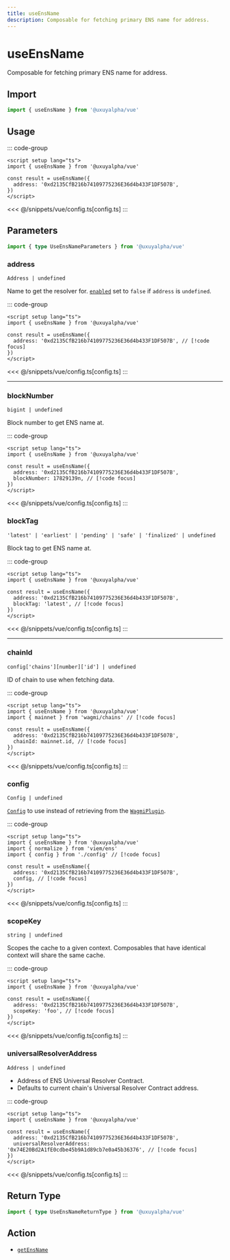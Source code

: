 ```yaml
---
title: useEnsName
description: Composable for fetching primary ENS name for address.
---
```


<script setup>
const packageName = '@uxuyalpha/vue'
const actionName = 'getEnsName'
const typeName = 'GetEnsName'
const TData = 'string | null'
const TError = 'GetEnsNameErrorType'
</script>

# useEnsName

Composable for fetching primary ENS name for address.

## Import

```ts
import { useEnsName } from '@uxuyalpha/vue'
```

## Usage

::: code-group
```vue [index.vue]
<script setup lang="ts">
import { useEnsName } from '@uxuyalpha/vue'

const result = useEnsName({
  address: '0xd2135CfB216b74109775236E36d4b433F1DF507B',
})
</script>
```
<<< @/snippets/vue/config.ts[config.ts]
:::

## Parameters

```ts
import { type UseEnsNameParameters } from '@uxuyalpha/vue'
```

### address

`Address | undefined`

Name to get the resolver for. [`enabled`](#enabled) set to `false` if `address` is `undefined`.

::: code-group
```vue [index.vue]
<script setup lang="ts">
import { useEnsName } from '@uxuyalpha/vue'

const result = useEnsName({
  address: '0xd2135CfB216b74109775236E36d4b433F1DF507B', // [!code focus]
})
</script>
```
<<< @/snippets/vue/config.ts[config.ts]
:::

---

### blockNumber

`bigint | undefined`

Block number to get ENS name at.

::: code-group
```vue [index.vue]
<script setup lang="ts">
import { useEnsName } from '@uxuyalpha/vue'

const result = useEnsName({
  address: '0xd2135CfB216b74109775236E36d4b433F1DF507B',
  blockNumber: 17829139n, // [!code focus]
})
</script>
```
<<< @/snippets/vue/config.ts[config.ts]
:::

### blockTag

`'latest' | 'earliest' | 'pending' | 'safe' | 'finalized' | undefined`

Block tag to get ENS name at.

::: code-group
```vue [index.vue]
<script setup lang="ts">
import { useEnsName } from '@uxuyalpha/vue'

const result = useEnsName({
  address: '0xd2135CfB216b74109775236E36d4b433F1DF507B',
  blockTag: 'latest', // [!code focus]
})
</script>
```
<<< @/snippets/vue/config.ts[config.ts]
:::

---

### chainId

`config['chains'][number]['id'] | undefined`

ID of chain to use when fetching data.

::: code-group
```vue [index.vue]
<script setup lang="ts">
import { useEnsName } from '@uxuyalpha/vue'
import { mainnet } from 'wagmi/chains' // [!code focus]

const result = useEnsName({
  address: '0xd2135CfB216b74109775236E36d4b433F1DF507B',
  chainId: mainnet.id, // [!code focus]
})
</script>
```
<<< @/snippets/vue/config.ts[config.ts]
:::

### config

`Config | undefined`

[`Config`](/vue/api/createConfig#config) to use instead of retrieving from the [`WagmiPlugin`](/vue/api/WagmiPlugin).

::: code-group
```vue [index.vue]
<script setup lang="ts">
import { useEnsName } from '@uxuyalpha/vue'
import { normalize } from 'viem/ens'
import { config } from './config' // [!code focus]

const result = useEnsName({
  address: '0xd2135CfB216b74109775236E36d4b433F1DF507B',
  config, // [!code focus]
})
</script>
```
<<< @/snippets/vue/config.ts[config.ts]
:::

### scopeKey

`string | undefined`

Scopes the cache to a given context. Composables that have identical context will share the same cache.

::: code-group
```vue [index.vue]
<script setup lang="ts">
import { useEnsName } from '@uxuyalpha/vue'

const result = useEnsName({
  address: '0xd2135CfB216b74109775236E36d4b433F1DF507B',
  scopeKey: 'foo', // [!code focus]
})
</script>
```
<<< @/snippets/vue/config.ts[config.ts]
:::

### universalResolverAddress

`Address | undefined`

- Address of ENS Universal Resolver Contract.
- Defaults to current chain's Universal Resolver Contract address.

::: code-group
```vue [index.vue]
<script setup lang="ts">
import { useEnsName } from '@uxuyalpha/vue'

const result = useEnsName({
  address: '0xd2135CfB216b74109775236E36d4b433F1DF507B',
  universalResolverAddress: '0x74E20Bd2A1fE0cdbe45b9A1d89cb7e0a45b36376', // [!code focus]
})
</script>
```
<<< @/snippets/vue/config.ts[config.ts]
:::

<!--@include: @shared/query-options.md-->

## Return Type

```ts
import { type UseEnsNameReturnType } from '@uxuyalpha/vue'
```

<!--@include: @shared/query-result.md-->

<!--@include: @shared/query-imports.md-->

## Action

- [`getEnsName`](/core/api/actions/getEnsName)
